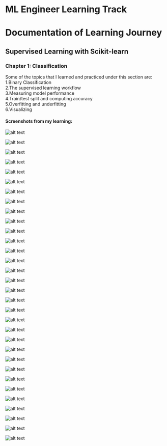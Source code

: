 
# ML Engineer Learning Track



# Documentation of Learning Journey
## Supervised Learning with Scikit-learn

### Chapter 1: Classification
Some of the topics that I learned and practiced under this section are:  
1.Binary Classification  
2.The supervised learning workflow  
3.Measuring model performance  
4.Train/test split and computing accuracy  
5.Overfitting and underfitting  
6.Visualizing  

#### Screenshots from my learning:  
![alt text](<Images/1. Supervised learning with scikit-learn/1.png>)

![alt text](<Images/1. Supervised learning with scikit-learn/2.png>)

![alt text](<Images/1. Supervised learning with scikit-learn/3.png>)

![alt text](<Images/1. Supervised learning with scikit-learn/4.png>)

![alt text](<Images/1. Supervised learning with scikit-learn/4.png>)

![alt text](<Images/1. Supervised learning with scikit-learn/6b.png>)

![alt text](<Images/1. Supervised learning with scikit-learn/7.png>)

![alt text](<Images/1. Supervised learning with scikit-learn/8.png>)

![alt text](<Images/1. Supervised learning with scikit-learn/9.png>)

![alt text](<Images/1. Supervised learning with scikit-learn/10.png>)

![alt text](<Images/1. Supervised learning with scikit-learn/11.png>)

![alt text](<Images/1. Supervised learning with scikit-learn/12.png>)

![alt text](<Images/1. Supervised learning with scikit-learn/13.png>)

![alt text](<Images/1. Supervised learning with scikit-learn/14.png>)

![alt text](<Images/1. Supervised learning with scikit-learn/15.png>)

![alt text](<Images/1. Supervised learning with scikit-learn/16.png>)

![alt text](<Images/1. Supervised learning with scikit-learn/17.png>)

![alt text](<Images/1. Supervised learning with scikit-learn/18.png>)

![alt text](<Images/1. Supervised learning with scikit-learn/19.png>)

![alt text](<Images/1. Supervised learning with scikit-learn/20.png>)

![alt text](<Images/1. Supervised learning with scikit-learn/21.png>)

![alt text](<Images/1. Supervised learning with scikit-learn/22.png>)

![alt text](<Images/1. Supervised learning with scikit-learn/23.png>)

![alt text](<Images/1. Supervised learning with scikit-learn/24.png>)

![alt text](<Images/1. Supervised learning with scikit-learn/25.png>)

![alt text](<Images/1. Supervised learning with scikit-learn/26.png>)

![alt text](<Images/1. Supervised learning with scikit-learn/27.png>)

![alt text](<Images/1. Supervised learning with scikit-learn/28.png>)

![alt text](<Images/1. Supervised learning with scikit-learn/29.png>)

![alt text](<Images/1. Supervised learning with scikit-learn/30.png>)

![alt text](<Images/1. Supervised learning with scikit-learn/31.png>)

![alt text](image.png)